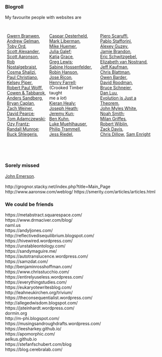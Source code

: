 <h3>Blogroll</h3>
<div>
	My favourite people with websites are <br><br>
	<!--  -->
	<style type="text/css">
		.tg  {border-collapse:collapse;border-spacing:0;}
		.tg td{font-size:14px;padding:10px 5px;border-style:solid;border-width:1px;overflow:hidden;word-break:normal;border-color:black;}
		.tg th{14px;font-weight:normal;padding:10px 5px;border-style:solid;border-width:1px;overflow:hidden;word-break:normal;border-color:black;}
		.tg .tg-zv4m{border-color:#ffffff;text-align:left;vertical-align:top}
	</style>
	<center>
	<!--  -->
	<table class="tg">
	  <tr>
	    <td class="tg-zv4m">
			<a href="{{g}}">Gwern Branwen</a>, <br>
			<a href="{{gel}}">Andrew Gelman</a>, <br>
			<a href="{{ord}}">Toby Ord</a>, <br>
			<a href="{{ssc}}">Scott Alexander</a>, <br>
			<a href="{{aaron}}">Scott Aaronson</a>, <br>
			<a href="{{rob}}">Rob Nostalgebraist</a>, <br>
			<a href="{{shaliz}}">Cosma Shalizi</a>, <br>
			<a href="{{christ}}">Paul Christiano</a>, <br>
			<a href="{{care}}">Kelsey Piper</a>, <br>
			<a href="{{rpw}}">Robert Paul Wolff</a>, <br>
			<a href="{{marg}}">Cowen & Tabbarok</a>, <br>
			<a href="{{sand}}">Anders Sandberg</a>, <br>
			<a href="{{caplan}}">Bryan Caplan</a>, <br>
			<a href="{{zach}}">Zach Weiner</a>, <br>
			<a href="{{dave}}">David Pearce</a>; <br>
			<a href="{{tom}}">Tom Adamczewski</a>; <br>
			<a href="{{ozy}}">Ozy Frantz</a>; <br>
			<a href="{{what}}">Randall Munroe</a>; <br>
			<a href="{{buck}}">Buck Shlegeris</a>, <br>
	    </td>
	    <td class="tg-zv4m">
	    	<a href="{{casp}}">Caspar Oesterheld</a>, <br>
	    	<a href="{{log}}">Mark Liberman</a>, <br>
	    	<a href="{{huem}}">Mike Huemer</a>, <br>
			<a href="{{julia}}">Julia Galef</a>; <br>
			<a href="{{grace1}}">Katja</a> <a href="{{grace2}}">Grace</a>, <br>
			<a href="{{greg1}}">Greg Lewis</a>; <br>
			<a href="{{sabine}}">Sabine Hossenfelder</a>,<br>
			<a href="{{hans}}">Robin Hanson</a>, <br>
			<a href="{{nint}}">Jose Ricon</a>, <br>
			<a href="{{farrell}}">Henry Farrell</a>; <br>
			(Crooked Timber taught<br> me a <i>lot</i>)<br>
			<a href="{{heal}}">Kieran Healy</a>; <br>
			<a href="{{heath}}">Joseph Heath</a>; <br>
			<a href="{{kun}}">Jeremy Kun</a>; <br>
			<a href="{{ben}}">Ben Kuhn</a>, <br>
			<a href="{{lukeprog}}">Luke Muehlhauser</a>, <br>
			<a href="{{tram}}">Philip Trammell</a>, <br>
			<a href="{{riedel}}">Jess Riedel</a>, <br>
	    </td>
	    <td class="tg-zv4m">
			<a href="{{scaru}}">Piero Scaruffi</a>, <br>
			<a href="{{staff}}">Pablo Stafforini</a>, <br>
			<a href="{{guz}}">Alexey Guzey</a>, <br>
			<a href="{{scatter}}">Jamie Brandon</a>, <br>
			<a href="{{schw}}">Eric Schwitzgebel</a>, <br>
			<a href="{{eliz}}">Elizabeth van Nostrand</a>, <br>
			<a href="{{jeff}}">Jeff Kaufman</a>, <br>
			<a href="{{blatt}}">Chris Blattman</a>, <br>
			<a href="{{owen}}">Owen Barder</a>, <br>
			<a href="{{rood}}">David Roodman</a>, <br>
			<a href="{{schn}}">Bruce Schneier</a>, <br>
			<a href="{{luu}}">Dan Luu</a>, <br>
			<a href="{{evo}}">Evolution is Just a Theorem</a>, <br>
			<a href="{{white}}">John Myles White</a>, <br>
			<a href="{{noah}}">Noah Smith</a>; <br>
			<a href="{{milan}}">Milan Griffes</a>, <br>
			<a href="https://twitter.com/robertwiblin">Robert Wiblin</a>, <br>
			<a href="http://zackmdavis.net/blog/">Zack Davis</a>, <br>
			<a href="http://stumblingandmumbling.typepad.com/">Chris Dillow</a>,
			<a href="https://samenright.com/ /">Sam Enright</a>
	    </td>
	  </tr>
	</table>
</center>
<br>
<br>
	<div class="accordion">
		<h3>Sorely missed</h3>
		<div>
			<a href="http://haquelebac.wordpress.com/">John Emerson</a>.<br><br> 
			http://grognor.stacky.net/index.php?title=Main_Page		<br>
			http://www.aaronsw.com/weblog/
			https://smerity.com/articles/articles.html
		</div>
		<!--  -->
		<h3>We could be friends</h3>
		<div>
			https://metabstract.squarespace.com/
			<br>
			https://www.drmaciver.com/blog/
			<br>
			naml.us
			<br>
			https://andyljones.com/
			<br>
			http://reflectivedisequilibrium.blogspot.com/
			<br>
			https://hivewired.wordpress.com/
			<br>
			https://unstableontology.com/
			<br>
			https://sandymaguire.me/
			<br>
			https://autotranslucence.wordpress.com/
			<br>
			https://samzdat.com/
			<br>
			http://benjaminrosshoffman.com/
			<br>
			https://www.chrisstucchio.com/
			<br>
			https://entirelyuseless.wordpress.com/
			<br>
			https://everythingstudies.com/
			<br>
			https://eukaryotewritesblog.com/
			<br>
			http://leahneukirchen.org/trivium/
			<br>
			https://theconsequentialist.wordpress.com/
			<br>
			http://allegedwisdom.blogspot.com/
			<br>
			https://jsteinhardt.wordpress.com/
			<br>
			dormin.org
			<br>
			http://m-phi.blogspot.com/
			<br>
			https://musingsandroughdrafts.wordpress.com/
			<br>
			https://leesharkey.github.io/
			<br>
			https://apomorphic.com/
			<br>
			aelkus.github.io
			<br>
			https://stefanfschubert.com/blog
			<br>
			https://blog.cerebralab.com/
		</div>
	</div>
</div>



<!-- Gwern Branwen - what a free-range human looks like; or anyway an ascended free-range nerd.
Andrew Gelman - 10000 examples of what not to do, in one of the hardest human arts
Toby Ord - what you'd think, what you'd feel, if you were healed
Scott Aaronson - for giving me hints, osmotic pressure, towards the true philosophy, the true ceiling
Rob Nostalgebraist - a brilliant example of the possibilities of literary, outgroup, rogue thought.
Cosma Shalizi - awe-inspiring breadth-depth. "As a result, I will never be a great scientist"
Paul Christiano - Plain thoughts which launch armadas
Kelsey Piper - healed my rage, led to me deserting in the culture war
Robert Paul Wolff - sweet old man with decades of radical thinking
Cowen & Tabbarok - it's all one thing, and the correct contrarian wins
Anders Sandberg - who knew the largest things in the world could be so charming?
Bryan Caplan - first I ignore, then I mock him, then I fight him, then
Zach Weiner - a fine picture of self-invention
David Pearce - when the facts get weird my views get weird
Tom Adamcewski - Frightened in the silence, frightened, but thinking very hard
Ozy Frantz - gender is not a universal toxin, and gender studies is even useful
Buck Shlegeris - the sheer authority of shrugging
Caspar Oesterheld - to see the universe as small
Mark Liberman - the incredible detail of human noise, the fight to extract signal
Mike Huemer - the prior unpredictability of inevitable reason
Julia Galef - scepticism as friendliness
Katja Grace - pitiless, hilarious scrutiny of interactions / the rock of noticing conceit
Greg Lewis - the importance of dyspeptic men
Sabine Hossenfelder - the importance of dyspeptic women
Robin Hanson - society is biggest question, and I have 100 answers
Jose Ricon - to decide that there is nothing you cannot have an opinion on, since you have so much time
Henry Farrell - disciplines are small, but so are most thoughts
Kieran Healy - wit as rationality
Joseph Heath - the painstaking attempt to sight and realise a rational society
Jeremy Kun - uplifting Uplift, translating from maths to human
Ben Kuhn - lofty enthusiasm and lofty disdain
Luke Muehlhauser - Maximally matter of fact on speculations
Philip Trammell - the vertigo of reason. Frank Ramsey's heir.
Jess Riedel - I just cannot remember ever disagreeing with him.
Piero Scaruffi - why aren't you building something that towers over you, over time, over the fumbling committees?
Pablo Stafforini - behind every great man stands a tangoing nomad wizard
Alexey Guzey - watching a very promising act of self-invention live. 
Jamie Brandon - the only people who can be uncompromising are the gifted and the 
Eric Schwitzgebel - every dumb irrelevant piece of philosophy is a chance to make the world seem larger
Elizabeth van Nostrand - the world is made of details. Mostly shitty details.
Jeff Kaufman - he brings the same attitude to every part of his life - untroubled, close analysis
Chris Blattman - let's do some science for the poor
David Roodman - absolute thrasher, squeezes everything out of a question until there's an answer or a definitive undecidability.
Bruce Schneier - society is made of holes, and B is one of the few who tells you about some of them
Dan Luu - deeply, influentially unimpressed with so many things
John Myles White - I get the sense that he thinks unlike other statisticians, and so can explain things they cannot.
Noah Smith - A rare geek among the alpha nerds of economics.
Milan Griffes - Extraordinarily lateral thinker. So lateral he's limboing. His path is not my path but I am glad someone is checking it out.
Zack Davis - this degree of harshness, pitilessness, should only ever be self-inflicted
Chris Dillow - the only Marxist writing for an investment magazine, and what's more he's a Tverskyan -->